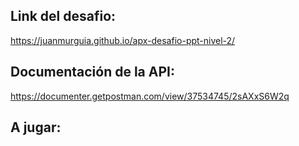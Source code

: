 ## Link del desafio:

https://juanmurguia.github.io/apx-desafio-ppt-nivel-2/

## Documentación de la API:

https://documenter.getpostman.com/view/37534745/2sAXxS6W2q

## A jugar:
